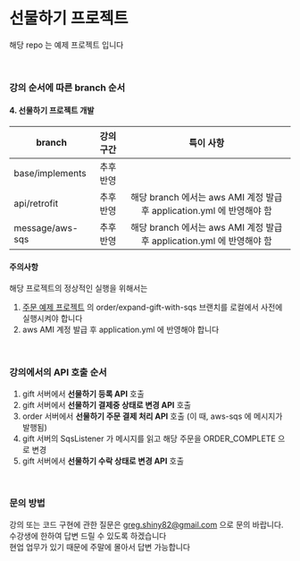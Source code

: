 # 선물하기 프로젝트
해당 repo 는  예제 프로젝트 입니다

<br>

### 강의 순서에 따른  branch 순서

#### 4. 선물하기 프로젝트 개발 

| branch | 강의 구간 | 특이 사항 |
|---|:---:|:---:|
| base/implements | 추후 반영 | |
| api/retrofit | 추후 반영 | 해당 branch 에서는 aws AMI 계정 발급 후 application.yml 에 반영해야 함 |
| message/aws-sqs | 추후 반영 | 해당 branch 에서는 aws AMI 계정 발급 후 application.yml 에 반영해야 함 |

#### 주의사항 
해당 프로젝트의 정상적인 실행을 위해서는 
1. [주문 예제 프로젝트](https://github.com/gregshiny/example-order) 의 order/expand-gift-with-sqs 브랜치를 로컬에서 사전에 실행시켜야 합니다
1. aws AMI 계정 발급 후 application.yml 에 반영해야 합니다 

<br>

### 강의에서의 API 호출 순서 
1. gift 서버에서 **선물하기 등록 API** 호출
1. gift 서버에서 **선물하기 결제중 상태로 변경 API** 호출
1. order 서버에서 **선물하기 주문 결제 처리 API** 호출 (이 때, aws-sqs 에 메시지가 발행됨)
1. gift 서버의 SqsListener 가 메시지를 읽고 해당 주문을 ORDER_COMPLETE 으로 변경
1. gift 서버에서 **선물하기 수락 상태로 변경 API** 호출

<br>

### 문의 방법 
강의 또는 코드 구현에 관한 질문은 greg.shiny82@gmail.com 으로 문의 바랍니다. <br>
수강생에 한하여 답변 드릴 수 있도록 하겠습니다 <br>
현업 업무가 있기 때문에 주말에 몰아서 답변 가능합니다 

